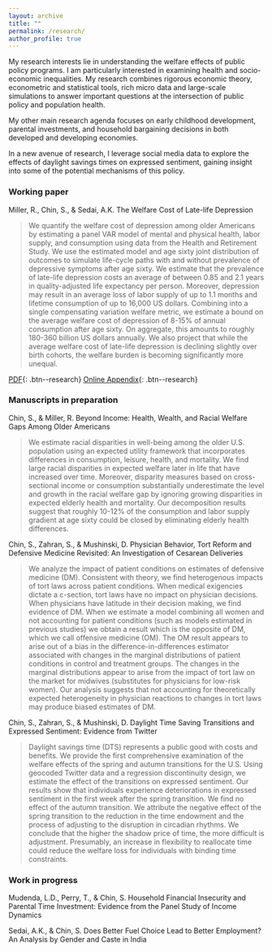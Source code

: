 ```yaml
---
layout: archive
title: ""
permalink: /research/
author_profile: true
---
```


My research interests lie in understanding the welfare effects of public policy programs. I am particularly interested in examining health and socio-economic inequalities. My research combines rigorous economic theory, econometric and statistical tools, rich micro data and large-scale simulations to answer important questions at the intersection of public policy and population health.

My other main research agenda focuses on early childhood development, parental investments, and household bargaining decisions in both developed and developing economies.

In a new avenue of research, I leverage social media data to explore the effects of daylight savings times on expressed sentiment, gaining insight into some of the potential mechanisms of this policy.

### Working paper

Miller, R., Chin, S., & Sedai, A.K. The Welfare Cost of Late-life Depression

> We quantify the welfare cost of depression among older Americans by estimating a panel VAR model of mental and physical health, labor supply, and consumption using data from the Health and Retirement Study. We use the estimated model and age sixty joint distribution of outcomes to simulate life-cycle paths with and without prevalence of depressive symptoms after age sixty. We estimate that the prevalence of late-life depression costs an average of between 0.85 and 2.1 years in quality-adjusted life expectancy per person. Moreover, depression may result in an average loss of labor supply of up to 1.1 months and lifetime consumption of up to 16,000 US dollars. Combining into a single compensating variation welfare metric, we estimate a bound on the average welfare cost of depression of 8-15% of annual consumption after age sixty. On aggregate, this amounts to roughly 180-360 billion US dollars annually. We also project that while the average welfare cost of late-life depression is declining slightly over birth cohorts, the welfare burden is becoming significantly more unequal.

[PDF](/files/pdf/research/Welfare_Cost_Late-life_Depression.pdf){: .btn--research} [Online Appendix](/files/pdf/research/Depression_Online_Appx.pdf){: .btn--research}

### Manuscripts in preparation

Chin, S., & Miller, R. Beyond Income: Health, Wealth, and Racial Welfare Gaps Among Older Americans

> We estimate racial disparities in well-being among the older U.S. population using an expected utility framework that incorporates differences in consumption, leisure, health, and mortality. We find large racial disparities in expected welfare later in life that have increased over time. Moreover, disparity measures based on cross-sectional income or consumption substantially underestimate the level and growth in the racial welfare gap by ignoring growing disparities in expected elderly health and mortality. Our decomposition results suggest that roughly 10-12% of the consumption and labor supply gradient at age sixty could be closed by eliminating elderly health differences.

Chin, S., Zahran, S., & Mushinski, D. Physician Behavior, Tort Reform and Defensive Medicine Revisited: An Investigation of Cesarean Deliveries

> We analyze the impact of patient conditions on estimates of defensive medicine (DM). Consistent with theory, we find heterogenous impacts of tort laws across patient conditions. When medical exigencies dictate a c-section, tort laws have no impact on physician decisions.  When physicians  have  latitude  in  their  decision  making,  we  find  evidence  of  DM.  When we estimate a model combining all women and not accounting for patient conditions (such as models estimated in previous studies) we obtain a result which is the opposite of DM, which we call offensive medicine (OM). The OM result appears to arise out of a bias in the difference-in-differences estimator associated with changes in the marginal  distributions  of  patient  conditions  in  control  and  treatment  groups.   The changes in the marginal distributions appear to arise from the impact of tort law on the market for midwives (substitutes for physicians for low-risk women).  Our analysis suggests that not accounting for theoretically expected heterogeneity in physician reactions to changes in tort laws may produce biased estimates of DM.

Chin, S., Zahran, S., & Mushinski, D. Daylight Time Saving Transitions and Expressed Sentiment: Evidence from Twitter

> Daylight savings time (DTS) represents a public good with costs and benefits. We provide the first comprehensive examination of the welfare effects of the spring and autumn transitions for the U.S. Using geocoded Twitter data and a regression discontinuity design, we estimate the effect of the transitions on expressed sentiment. Our results show that individuals experience deteriorations in expressed sentiment in the first week after the spring transition. We find no effect of the autumn transition. We attribute the negative effect of the spring transition to the reduction in the time endowment and the process of adjusting to the disruption in circadian rhythms. We conclude that the higher the shadow price of time, the more difficult is adjustment. Presumably, an increase in flexibility to reallocate time could reduce the welfare loss for individuals with binding time constraints.

### Work in progress

Mudenda, L.D., Perry, T., & Chin, S. Household Financial Insecurity and Parental Time Investment:
Evidence from the Panel Study of Income Dynamics

Sedai, A.K., & Chin, S. Does Better Fuel Choice Lead to Better Employment? An Analysis by
Gender and Caste in India
